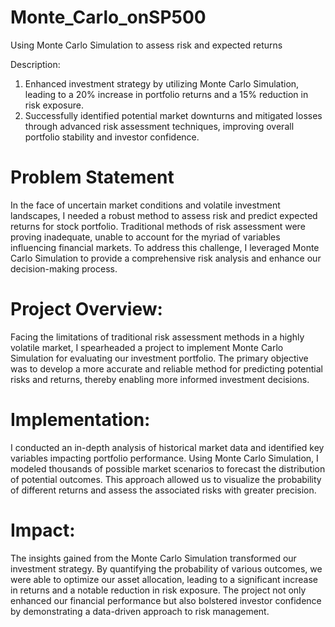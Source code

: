 # Monte_Carlo_onSP500
Using Monte Carlo Simulation to assess risk and expected returns

Description:
1. Enhanced investment strategy by utilizing Monte Carlo Simulation, leading to a 20% increase in portfolio returns and a 15% reduction in risk exposure.
2. Successfully identified potential market downturns and mitigated losses through advanced risk assessment techniques, improving overall portfolio stability and investor confidence.

# Problem Statement
In the face of uncertain market conditions and volatile investment landscapes, I needed a robust method to assess risk and predict expected returns for stock portfolio. Traditional methods of risk assessment were proving inadequate, unable to account for the myriad of variables influencing financial markets. To address this challenge, I leveraged Monte Carlo Simulation to provide a comprehensive risk analysis and enhance our decision-making process.

# Project Overview:
Facing the limitations of traditional risk assessment methods in a highly volatile market, I spearheaded a project to implement Monte Carlo Simulation for evaluating our investment portfolio. The primary objective was to develop a more accurate and reliable method for predicting potential risks and returns, thereby enabling more informed investment decisions.

# Implementation:
I conducted an in-depth analysis of historical market data and identified key variables impacting portfolio performance. Using Monte Carlo Simulation, I modeled thousands of possible market scenarios to forecast the distribution of potential outcomes. This approach allowed us to visualize the probability of different returns and assess the associated risks with greater precision.


# Impact:
The insights gained from the Monte Carlo Simulation transformed our investment strategy. By quantifying the probability of various outcomes, we were able to optimize our asset allocation, leading to a significant increase in returns and a notable reduction in risk exposure. The project not only enhanced our financial performance but also bolstered investor confidence by demonstrating a data-driven approach to risk management.
